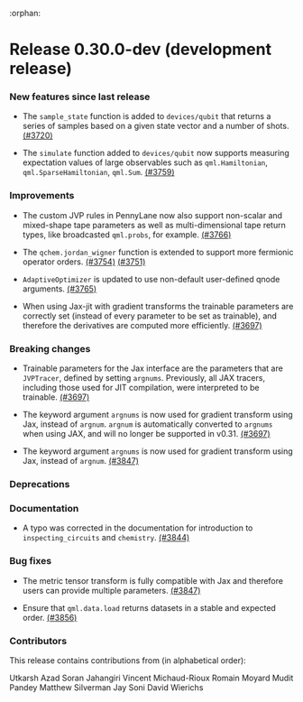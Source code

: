:orphan:

# Release 0.30.0-dev (development release)

<h3>New features since last release</h3>

* The `sample_state` function is added to `devices/qubit` that returns a series of samples based on a given
  state vector and a number of shots.
  [(#3720)](https://github.com/PennyLaneAI/pennylane/pull/3720)

* The `simulate` function added to `devices/qubit` now supports measuring expectation values of large observables such as
  `qml.Hamiltonian`, `qml.SparseHamiltonian`, `qml.Sum`.
  [(#3759)](https://github.com/PennyLaneAI/pennylane/pull/3759)

<h3>Improvements</h3>

* The custom JVP rules in PennyLane now also support non-scalar and mixed-shape tape parameters as
  well as multi-dimensional tape return types, like broadcasted `qml.probs`, for example.
  [(#3766)](https://github.com/PennyLaneAI/pennylane/pull/3766)

* The `qchem.jordan_wigner` function is extended to support more fermionic operator orders.
  [(#3754)](https://github.com/PennyLaneAI/pennylane/pull/3754)
  [(#3751)](https://github.com/PennyLaneAI/pennylane/pull/3751)

* `AdaptiveOptimizer` is updated to use non-default user-defined qnode arguments.
  [(#3765)](https://github.com/PennyLaneAI/pennylane/pull/3765)

* When using Jax-jit with gradient transforms the trainable parameters are correctly set (instead of every parameter 
  to be set as trainable), and therefore the derivatives are computed more efficiently.
  [(#3697)](https://github.com/PennyLaneAI/pennylane/pull/3697)

<h3>Breaking changes</h3>

* Trainable parameters for the Jax interface are the parameters that are `JVPTracer`, defined by setting
  `argnums`. Previously, all JAX tracers, including those used for JIT compilation, were interpreted to be trainable.
  [(#3697)](https://github.com/PennyLaneAI/pennylane/pull/3697)

* The keyword argument `argnums` is now used for gradient transform using Jax, instead of `argnum`.
  `argnum` is automatically converted to `argnums` when using JAX, and will no longer be supported in v0.31.
  [(#3697)](https://github.com/PennyLaneAI/pennylane/pull/3697)

* The keyword argument `argnums` is now used for gradient transform using Jax, instead of `argnum`.
  [(#3847)](https://github.com/PennyLaneAI/pennylane/pull/3847)

<h3>Deprecations</h3>

<h3>Documentation</h3>

* A typo was corrected in the documentation for introduction to `inspecting_circuits` and `chemistry`.
[(#3844)](https://github.com/PennyLaneAI/pennylane/pull/3844)

<h3>Bug fixes</h3>

* The metric tensor transform is fully compatible with Jax and therefore users can provide multiple parameters.
  [(#3847)](https://github.com/PennyLaneAI/pennylane/pull/3847)

* Ensure that `qml.data.load` returns datasets in a stable and expected order.
  [(#3856)](https://github.com/PennyLaneAI/pennylane/pull/3856)

<h3>Contributors</h3>

This release contains contributions from (in alphabetical order):

Utkarsh Azad
Soran Jahangiri
Vincent Michaud-Rioux
Romain Moyard
Mudit Pandey
Matthew Silverman
Jay Soni
David Wierichs
